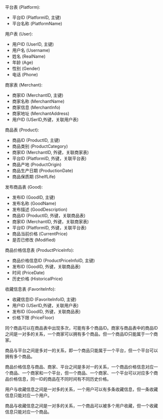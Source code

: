 平台表 (Platform):
- 平台ID (PlatformID, 主键)
- 平台名称 (PlatformName)

用户表 (User):
- 用户ID (UserID, 主键)
- 用户名 (Username)
- 姓名 (RealName)
- 年龄 (Age)
- 性别 (Gender)
- 电话 (Phone)

商家表 (Merchant):
- 商家ID (MerchantID, 主键)
- 商家名称 (MerchantName)
- 商家信息 (MerchantInfo)
- 商家地址 (MerchantAddress)
- 用户ID (USerID,外键，关联用户表)

商品表 (Product):
- 商品ID (ProductID, 主键)
- 商品类别 (ProductCategory)
- 商家ID (MerchantID, 外键，关联商家表)
- 平台ID (PlatformID, 外键，关联平台表)
- 商品产地 (ProductOrigin)
- 商品生产日期 (ProductionDate)
- 商品保质期 (ShelfLife)

发布商品表 (Good):
- 发布ID (GoodID, 主键)
- 发布名称 (GoodName)
- 发布描述 (GoodDescription)
- 商品ID (ProductID, 外键，关联商品表)
- 商家ID (MerchantID, 外键，关联商家表)
- 平台ID (PlatformID, 外键，关联平台表)
- 商品当前价格 (CurrentPrice)
- 是否已修改 (Modified)

商品价格信息表 (ProductPriceInfo):
- 商品价格信息ID (ProductPriceInfoID, 主键)
- 发布ID (GoodID, 外键，关联商品表)
- 时间 (PriceDate)
- 历史价格 (HistoricalPrice)

收藏信息表 (FavoriteInfo):
- 收藏信息ID (FavoriteInfoID, 主键)
- 用户ID (USerID,外键，关联用户表)
- 发布ID (GoodID, 外键，关联商品表)
- 价格下限 (PriceFloor)

同个商品可以在商品表中出现多次，可能有多个商品ID。商家与商品表中的商品ID之间是一对多的关系，一个商家可以拥有多个商品，但一个商品ID只能属于一个商家。

商品与平台之间是多对一的关系，即一个商品只能属于一个平台，但一个平台可以拥有多个商品。

商品价格信息与商品、商家、平台之间是多对一的关系，一个商品价格信息对应一个商品、一个商家和一个平台，但一个商品、一个商家、一个平台可以对应多个商品价格信息，同一ID的商品在不同时间有不同历史价格。

用户与收藏信息之间是一对多的关系，一个用户可以有多条收藏信息，但一条收藏信息只能对应一个用户。

商品与收藏信息之间是一对多的关系，一个商品可以被多个用户收藏，但一个收藏信息只能对应一个商品。